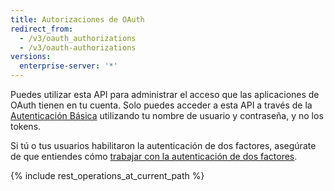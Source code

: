 ```yaml
---
title: Autorizaciones de OAuth
redirect_from:
  - /v3/oauth_authorizations
  - /v3/oauth-authorizations
versions:
  enterprise-server: '*'
---
```


Puedes utilizar esta API para administrar el acceso que las aplicaciones de OAuth tienen en tu cuenta. Solo puedes acceder a esta API a través de la [Autenticación Básica](/rest/overview/other-authentication-methods#basic-authentication) utilizando tu nombre de usuario y contraseña, y no los tokens.

Si tú o tus usuarios habilitaron la autenticación de dos factores, asegúrate de que entiendes cómo [trabajar con la autenticación de dos factores](/rest/overview/other-authentication-methods#working-with-two-factor-authentication).

{% include rest_operations_at_current_path %}
